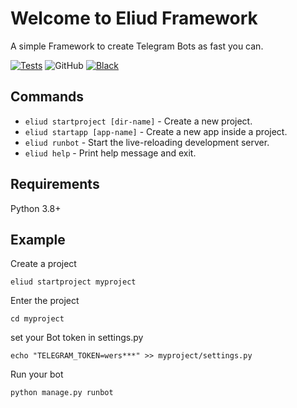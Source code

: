 # Welcome to Eliud Framework

A simple Framework to create Telegram Bots as fast you can.

[![Tests](https://github.com/ragnarok22/eliud/actions/workflows/tests.yml/badge.svg)](https://github.com/ragnarok22/eliud/actions/workflows/tests.yml)
![GitHub](https://img.shields.io/github/license/ragnarok22/eliud)
[![Black](https://img.shields.io/badge/code%20style-black-000000.svg)](https://black.readthedocs.io/en/stable/)

## Commands

* `eliud startproject [dir-name]` - Create a new project.
* `eliud startapp [app-name]` - Create a new app inside a project.
* `eliud runbot` - Start the live-reloading development server.
* `eliud help` - Print help message and exit.


## Requirements

Python 3.8+

## Example
Create a project

    eliud startproject myproject

Enter the project

    cd myproject

set your Bot token in settings.py

    echo "TELEGRAM_TOKEN=wers***" >> myproject/settings.py

Run your bot

    python manage.py runbot
